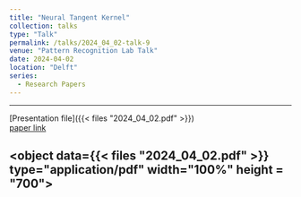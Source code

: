 ```yaml
---
title: "Neural Tangent Kernel"
collection: talks
type: "Talk"
permalink: /talks/2024_04_02-talk-9
venue: "Pattern Recognition Lab Talk"
date: 2024-04-02
location: "Delft"
series:
  - Research Papers
---
```


---
[Presentation file]({{< files "2024_04_02.pdf" >}}) <br />
[paper link](https://proceedings.neurips.cc/paper_files/paper/2018/file/5a4be1fa34e62bb8a6ec6b91d2462f5a-Paper.pdf)

<object data={{< files "2024_04_02.pdf" >}} type="application/pdf" width="100%" height = "700"> 
</object>
---